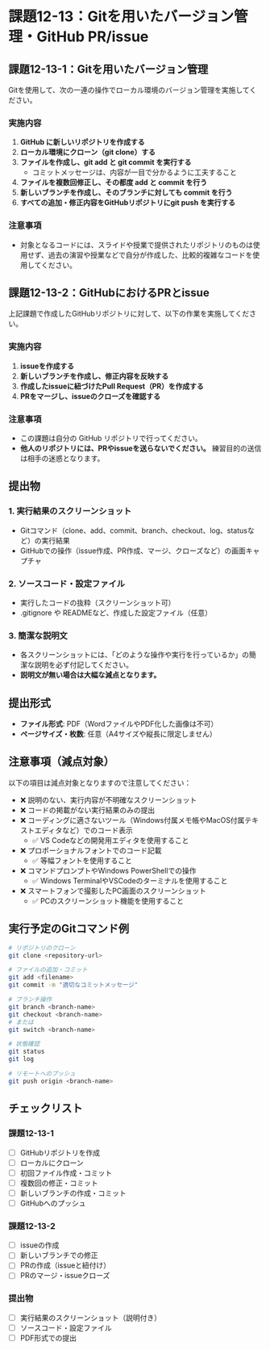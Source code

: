 # 課題12-13：Gitを用いたバージョン管理・GitHub PR/issue

## 課題12-13-1：Gitを用いたバージョン管理

Gitを使用して、次の一連の操作でローカル環境のバージョン管理を実施してください。

### 実施内容

1. **GitHub に新しいリポジトリを作成する**
2. **ローカル環境にクローン（git clone）する**
3. **ファイルを作成し、git add と git commit を実行する**
   - コミットメッセージは、内容が一目で分かるように工夫すること
4. **ファイルを複数回修正し、その都度 add と commit を行う**
5. **新しいブランチを作成し、そのブランチに対しても commit を行う**
6. **すべての追加・修正内容をGitHubリポジトリにgit push を実行する**

### 注意事項

- 対象となるコードには、スライドや授業で提供されたリポジトリのものは使用せず、過去の演習や授業などで自分が作成した、比較的複雑なコードを使用してください。

## 課題12-13-2：GitHubにおけるPRとissue

上記課題で作成したGitHubリポジトリに対して、以下の作業を実施してください。

### 実施内容

1. **issueを作成する**
2. **新しいブランチを作成し、修正内容を反映する**
3. **作成したissueに紐づけたPull Request（PR）を作成する**
4. **PRをマージし、issueのクローズを確認する**

### 注意事項

- この課題は自分の GitHub リポジトリで行ってください。
- **他人のリポジトリには、PRやissueを送らないでください。** 練習目的の送信は相手の迷惑となります。

## 提出物

### 1. 実行結果のスクリーンショット

- Gitコマンド（clone、add、commit、branch、checkout、log、statusなど）の実行結果
- GitHubでの操作（issue作成、PR作成、マージ、クローズなど）の画面キャプチャ

### 2. ソースコード・設定ファイル

- 実行したコードの抜粋（スクリーンショット可）
- .gitignore や READMEなど、作成した設定ファイル（任意）

### 3. 簡潔な説明文

- 各スクリーンショットには、「どのような操作や実行を行っているか」の簡潔な説明を必ず付記してください。
- **説明文が無い場合は大幅な減点となります。**

## 提出形式

- **ファイル形式**: PDF（WordファイルやPDF化した画像は不可）
- **ページサイズ・枚数**: 任意（A4サイズや縦長に限定しません）

## 注意事項（減点対象）

以下の項目は減点対象となりますので注意してください：

- ❌ 説明のない、実行内容が不明確なスクリーンショット
- ❌ コードの掲載がない実行結果のみの提出
- ❌ コーディングに適さないツール（Windows付属メモ帳やMacOS付属テキストエディタなど）でのコード表示
  - ✅ VS Codeなどの開発用エディタを使用すること
- ❌ プロポーショナルフォントでのコード記載
  - ✅ 等幅フォントを使用すること
- ❌ コマンドプロンプトやWindows PowerShellでの操作
  - ✅ Windows TerminalやVSCodeのターミナルを使用すること
- ❌ スマートフォンで撮影したPC画面のスクリーンショット
  - ✅ PCのスクリーンショット機能を使用すること

## 実行予定のGitコマンド例

```bash
# リポジトリのクローン
git clone <repository-url>

# ファイルの追加・コミット
git add <filename>
git commit -m "適切なコミットメッセージ"

# ブランチ操作
git branch <branch-name>
git checkout <branch-name>
# または
git switch <branch-name>

# 状態確認
git status
git log

# リモートへのプッシュ
git push origin <branch-name>
```

## チェックリスト

### 課題12-13-1

- [ ] GitHubリポジトリを作成
- [ ] ローカルにクローン
- [ ] 初回ファイル作成・コミット
- [ ] 複数回の修正・コミット
- [ ] 新しいブランチの作成・コミット
- [ ] GitHubへのプッシュ

### 課題12-13-2

- [ ] issueの作成
- [ ] 新しいブランチでの修正
- [ ] PRの作成（issueと紐付け）
- [ ] PRのマージ・issueクローズ

### 提出物

- [ ] 実行結果のスクリーンショット（説明付き）
- [ ] ソースコード・設定ファイル
- [ ] PDF形式での提出
